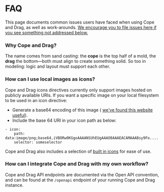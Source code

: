 # FAQ

This page documents common issues users have faced when using Cope and Drag, as well as work-arounds.
[We encourage you to file issues here if you see something not addressed below.](https://github.com/sidprasad/copeanddrag/issues)


### Why Cope and Drag?

The name comes from sand casting: the **cope** is the top half of a mold, 
the **drag** the bottom—both must align to create something solid. 
So too in modeling: logic and layout must support each other.


### How can I use local images as icons?

Cope and Drag icons directives currently only support images hosted on publicly available URIs.
If you want a specific image on your local filesystem to be used in an icon directive:

- Generate a base64 encoding of this image ( [we've found this website useful](https://www.base64-image.de/)).
- Include the base 64 URI in your icon path as below:

```
- icon:
    path: data:image/png;base64,iVBORw0KGgoAAAANSUhEUgAAAO8AAAEACAMAAABsy9Fo....
    selector: someselector
```
Cope and Drag also includes a selection of [built in icons](/copeanddrag/bundledicons) for ease of use.


### How can I integrate Cope and Drag with my own workflow?

Cope and Drag API endpoints are documented via the Open API convention, and can be found
at the `/openapi` endpoint of your running Cope and Drag instance. 
